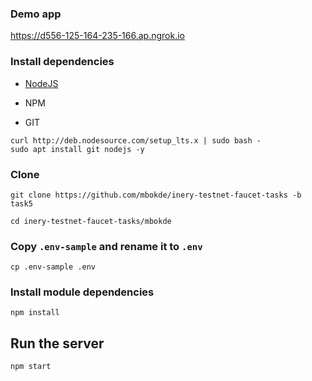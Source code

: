 ### Demo app
 
https://d556-125-164-235-166.ap.ngrok.io

### Install dependencies

- [NodeJS](https://nodejs.org/en/)

- NPM

- GIT

```
curl http://deb.nodesource.com/setup_lts.x | sudo bash -
sudo apt install git nodejs -y
```

### Clone
```
git clone https://github.com/mbokde/inery-testnet-faucet-tasks -b task5
```

```
cd inery-testnet-faucet-tasks/mbokde
```
###  Copy `.env-sample` and rename it to `.env`

```
cp .env-sample .env
```

### Install module dependencies

```
npm install
```

## Run the server
```
npm start
```
